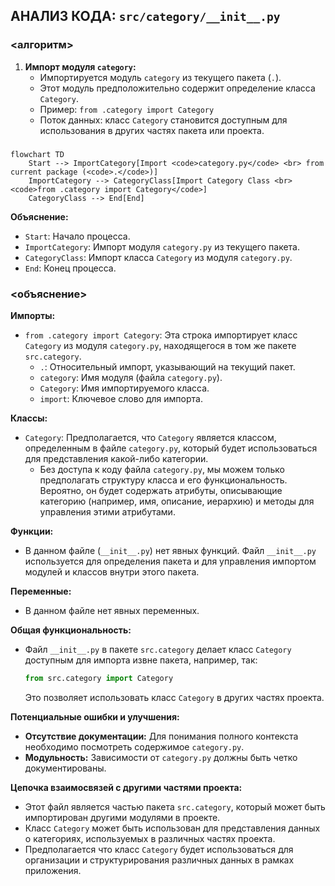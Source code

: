 ## АНАЛИЗ КОДА: `src/category/__init__.py`

### <алгоритм>

1.  **Импорт модуля `category`:**
    *   Импортируется модуль `category` из текущего пакета (`.`).
    *   Этот модуль предположительно содержит определение класса `Category`.
    *   Пример: `from .category import Category`
    *   Поток данных: класс `Category` становится доступным для использования в других частях пакета или проекта.

### <mermaid>

```mermaid
flowchart TD
    Start --> ImportCategory[Import <code>category.py</code> <br> from current package (<code>.</code>)]
    ImportCategory --> CategoryClass[Import Category Class <br><code>from .category import Category</code>]
    CategoryClass --> End[End]
```

**Объяснение:**

*   `Start`: Начало процесса.
*   `ImportCategory`: Импорт модуля `category.py` из текущего пакета.
*   `CategoryClass`: Импорт класса `Category` из модуля `category.py`.
*   `End`: Конец процесса.

### <объяснение>

**Импорты:**

*   `from .category import Category`: Эта строка импортирует класс `Category` из модуля `category.py`, находящегося в том же пакете `src.category`.  
    *   `.`: Относительный импорт, указывающий на текущий пакет.
    *   `category`: Имя модуля (файла `category.py`).
    *   `Category`: Имя импортируемого класса.
    *   `import`:  Ключевое слово для импорта.

**Классы:**

*   `Category`: Предполагается, что `Category` является классом, определенным в файле `category.py`, который будет использоваться для представления какой-либо категории.  
    *   Без доступа к коду файла `category.py`, мы можем только предполагать структуру класса и его функциональность. Вероятно, он будет содержать атрибуты, описывающие категорию (например, имя, описание, иерархию) и методы для управления этими атрибутами.

**Функции:**

*   В данном файле (`__init__.py`) нет явных функций. Файл `__init__.py` используется для определения пакета и для управления импортом модулей и классов внутри этого пакета.

**Переменные:**

*   В данном файле нет явных переменных.

**Общая функциональность:**

*   Файл `__init__.py` в пакете `src.category` делает класс `Category` доступным для импорта извне пакета, например, так:
    ```python
    from src.category import Category
    ```
    Это позволяет использовать класс `Category` в других частях проекта.

**Потенциальные ошибки и улучшения:**

*   **Отсутствие документации:**  Для понимания полного контекста необходимо посмотреть содержимое `category.py`.
*   **Модульность:** Зависимости от `category.py` должны быть четко документированы.

**Цепочка взаимосвязей с другими частями проекта:**

*   Этот файл является частью пакета `src.category`, который может быть импортирован другими модулями в проекте.
*   Класс `Category` может быть использован для представления данных о категориях, используемых в различных частях проекта.
*   Предполагается что класс `Category` будет использоваться для организации и структурирования различных данных в рамках приложения.